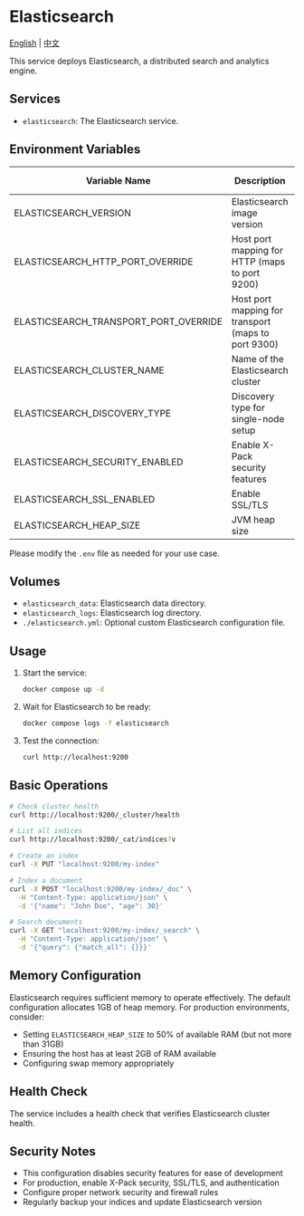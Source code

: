 # Elasticsearch

[English](./README.md) | [中文](./README.zh.md)

This service deploys Elasticsearch, a distributed search and analytics engine.

## Services

- `elasticsearch`: The Elasticsearch service.

## Environment Variables

| Variable Name                         | Description                                         | Default Value    |
| ------------------------------------- | --------------------------------------------------- | ---------------- |
| ELASTICSEARCH_VERSION                 | Elasticsearch image version                         | `8.16.1`         |
| ELASTICSEARCH_HTTP_PORT_OVERRIDE      | Host port mapping for HTTP (maps to port 9200)      | 9200             |
| ELASTICSEARCH_TRANSPORT_PORT_OVERRIDE | Host port mapping for transport (maps to port 9300) | 9300             |
| ELASTICSEARCH_CLUSTER_NAME            | Name of the Elasticsearch cluster                   | `docker-cluster` |
| ELASTICSEARCH_DISCOVERY_TYPE          | Discovery type for single-node setup                | `single-node`    |
| ELASTICSEARCH_SECURITY_ENABLED        | Enable X-Pack security features                     | `false`          |
| ELASTICSEARCH_SSL_ENABLED             | Enable SSL/TLS                                      | `false`          |
| ELASTICSEARCH_HEAP_SIZE               | JVM heap size                                       | `1g`             |

Please modify the `.env` file as needed for your use case.

## Volumes

- `elasticsearch_data`: Elasticsearch data directory.
- `elasticsearch_logs`: Elasticsearch log directory.
- `./elasticsearch.yml`: Optional custom Elasticsearch configuration file.

## Usage

1. Start the service:

   ```bash
   docker compose up -d
   ```

2. Wait for Elasticsearch to be ready:

   ```bash
   docker compose logs -f elasticsearch
   ```

3. Test the connection:

   ```bash
   curl http://localhost:9200
   ```

## Basic Operations

```bash
# Check cluster health
curl http://localhost:9200/_cluster/health

# List all indices
curl http://localhost:9200/_cat/indices?v

# Create an index
curl -X PUT "localhost:9200/my-index"

# Index a document
curl -X POST "localhost:9200/my-index/_doc" \
  -H "Content-Type: application/json" \
  -d '{"name": "John Doe", "age": 30}'

# Search documents
curl -X GET "localhost:9200/my-index/_search" \
  -H "Content-Type: application/json" \
  -d '{"query": {"match_all": {}}}'
```

## Memory Configuration

Elasticsearch requires sufficient memory to operate effectively. The default configuration allocates 1GB of heap memory. For production environments, consider:

- Setting `ELASTICSEARCH_HEAP_SIZE` to 50% of available RAM (but not more than 31GB)
- Ensuring the host has at least 2GB of RAM available
- Configuring swap memory appropriately

## Health Check

The service includes a health check that verifies Elasticsearch cluster health.

## Security Notes

- This configuration disables security features for ease of development
- For production, enable X-Pack security, SSL/TLS, and authentication
- Configure proper network security and firewall rules
- Regularly backup your indices and update Elasticsearch version
